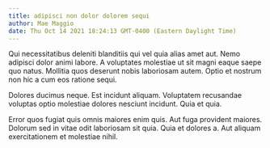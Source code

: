 ```yaml
---
title: adipisci non dolor dolorem sequi
author: Mae Maggio
date: Thu Oct 14 2021 18:24:13 GMT-0400 (Eastern Daylight Time)
---
```

Qui necessitatibus deleniti blanditiis qui vel quia alias amet aut. Nemo adipisci dolor animi labore. A voluptates molestiae ut sit magni eaque saepe quo natus. Mollitia quos deserunt nobis laboriosam autem. Optio et nostrum non hic a cum eos ratione sequi.

 Dolores ducimus neque. Est incidunt aliquam. Voluptatem recusandae voluptas optio molestiae dolores nesciunt incidunt. Quia et quia.

 Error quos fugiat quis omnis maiores enim quis. Aut fuga provident maiores. Dolorum sed in vitae odit laboriosam sit quia. Quia et dolores a. Aut aliquam exercitationem et molestiae nihil.